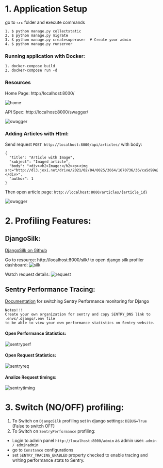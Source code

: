 # 1. Application Setup
go to `src` folder and execute commands
``` 
1. $ python manage.py collectstatic
2. $ python manage.py migrate
3. $ python manage.py createsuperuser  # Create your admin
4. $ python manage.py runserver
```

### Running application with Docker:
```
1. docker-compose build
2. docker-compose run -d
```

### Resources

Home Page: http://localhost:8000/

![home](http://dl4.joxi.net/drive/2021/02/03/0025/3664/1670736/36/b7a4225d3a.jpg)

API Spec: http://localhost:8000/swagger/

![swagger](http://dl3.joxi.net/drive/2021/02/04/0025/3664/1670736/36/ca5d99e269.jpg)

### Adding Articles with Html:
Send request `POST http://localhost:8000/api/articles/` with body:
```
{
  "title": "Article with Image",
  "subject": "Imaged article",
  "body": "<div><h2>Image:</h2><p><img src="http://dl3.joxi.net/drive/2021/02/04/0025/3664/1670736/36/ca5d99e269.jpg"></div>",
  "author": 1
}
```
Then open article page: `http://localhost:8000/articles/{article_id}`

![swagger](http://dl4.joxi.net/drive/2021/02/04/0025/3664/1670736/36/1c9692c74b.jpg)


# 2. Profiling Features:

## DjangoSilk:

[DjangoSilk on Github](https://github.com/jazzband/django-silk)

Go to resource: http://localhost:8000/silk/ to open django silk profiler dashboard:
![silk](http://dl4.joxi.net/drive/2021/02/04/0025/3664/1670736/36/75fdb80f6d.jpg)

Watch request details:
![request](http://dl3.joxi.net/drive/2021/02/04/0025/3664/1670736/36/e2fae1c147.jpg)

## Sentry Performance Tracing:

[Documentation](https://docs.sentry.io/platforms/python/guides/django/performance/) for switching Sentry Performance monitoring for Django

```
Notes!!!
Create your own organization for sentry and copy SENTRY_DNS link to .envs/.django/.env file
to be able to view your own performance statistics on Sentry website.
```

#### Open Performance Statistics:

![sentryperf](http://dl3.joxi.net/drive/2021/02/04/0025/3664/1670736/36/eac79d934b.jpg)

#### Open Request Statistics:

![sentryreq](http://dl4.joxi.net/drive/2021/02/04/0025/3664/1670736/36/da2d69a9dc.jpg)

#### Analize Request timings:

![sentrytiming](http://dl3.joxi.net/drive/2021/02/04/0025/3664/1670736/36/30297edaa7.jpg)

# 3. Switch (NO/OFF) profiling:

1. To Switch on `DjangoSilk` profiling set in django settings: `DEBUG=True` (False to switch OFF)
2. To Switch on `SentryPerformance` profiling:
 * Login to admin panel `http://localhost:8000/admin` as admin user: `admin / adminadmin`
 * go to `Constance` configurations
 * set `SENTRY_TRACING_ENABLED` property checked to enable tracing and writing performance stats to Sentry.